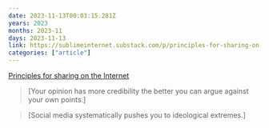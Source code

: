 ```yaml
---
date: 2023-11-13T00:03:15.281Z
years: 2023
months: 2023-11
days: 2023-11-13
link: https://sublimeinternet.substack.com/p/principles-for-sharing-on-the-internet
categories: ["article"]
---
```

[Principles for sharing on the Internet](https://sublimeinternet.substack.com/p/principles-for-sharing-on-the-internet)

> [Your opinion has more credibility the better you can argue against your own points.]

> [Social media systematically pushes you to ideological extremes.]
